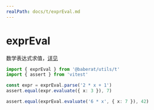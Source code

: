 ```yaml
---
realPath: docs/t/exprEval.md
---
```

# exprEval

数学表达式求值，[详见](https://www.npmjs.com/package/expr-eval)

```ts
import { exprEval } from '@baberat/utils/t'
import { assert } from 'vitest'

const expr = exprEval.parse('2 * x + 1')
assert.equal(expr.evaluate({ x: 3 }), 7)

assert.equal(exprEval.evaluate('6 * x', { x: 7 }), 42)
```
